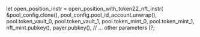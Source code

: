 let open_position_instr = open_position_with_token22_nft_instr(
    &pool_config.clone(),
    pool_config.pool_id_account.unwrap(),
    pool.token_vault_0,
    pool.token_vault_1,
    pool.token_mint_0,
    pool.token_mint_1,
    nft_mint.pubkey(),
    payer.pubkey(),
    // ... other parameters
)?;